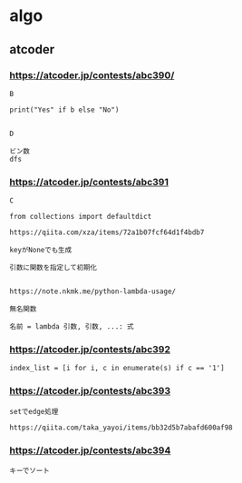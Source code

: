 # algo


## atcoder


### https://atcoder.jp/contests/abc390/


    B

    print("Yes" if b else "No")


    D

    ビン数
    dfs


### https://atcoder.jp/contests/abc391

    C

    from collections import defaultdict

    https://qiita.com/xza/items/72a1b07fcf64d1f4bdb7

    keyがNoneでも生成

    引数に関数を指定して初期化


    https://note.nkmk.me/python-lambda-usage/

    無名関数

    名前 = lambda 引数, 引数, ...: 式


### https://atcoder.jp/contests/abc392

    index_list = [i for i, c in enumerate(s) if c == '1']


### https://atcoder.jp/contests/abc393

    setでedge処理

    https://qiita.com/taka_yayoi/items/bb32d5b7abafd600af98


### https://atcoder.jp/contests/abc394

    キーでソート